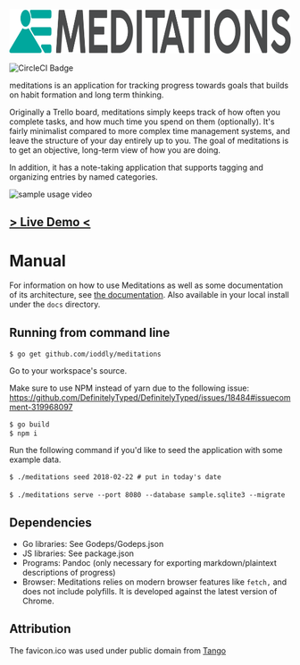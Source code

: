 <p align="center"><img src="assets/horizontal.png" alt="meditations" height="80px"></p>

![CircleCI Badge](https://circleci.com/gh/ioddly/meditations.png?circle-token=:circle-token&style=shield)

meditations is an application for tracking progress towards goals that builds on habit formation and long term
thinking.

Originally a Trello board, meditations simply keeps track of how often you complete tasks, and how much time you spend
on them (optionally). It's fairly minimalist compared to more complex time management systems, and leave the structure
of your day entirely up to you. The goal of meditations is to get an objective, long-term view of how you are doing.

In addition, it has a note-taking application that supports tagging and organizing entries by named categories.

![sample usage video](http://i.imgur.com/gmFSRK4.gif)

## [> Live Demo <](https://meditations.upvalue.io)

# Manual

For information on how to use Meditations as well as some documentation of its architecture, see
[the documentation](https://ioddly.github.io/meditations). Also available in your local install
under the `docs` directory.

## Running from command line

    $ go get github.com/ioddly/meditations
    
Go to your workspace's source.

Make sure to use NPM instead of yarn due to the following issue: https://github.com/DefinitelyTyped/DefinitelyTyped/issues/18484#issuecomment-319968097

    $ go build
    $ npm i

Run the following command if you'd like to seed the application with some example data.

    $ ./meditations seed 2018-02-22 # put in today's date

    $ ./meditations serve --port 8080 --database sample.sqlite3 --migrate 

## Dependencies

- Go libraries: See Godeps/Godeps.json
- JS libraries: See package.json
- Programs: Pandoc (only necessary for exporting markdown/plaintext descriptions of progress)
- Browser: Meditations relies on modern browser features like `fetch,` and does not include polyfills. It is developed against the latest version of Chrome.

## Attribution

The favicon.ico was used under public domain from [Tango](http://tango.freedesktop.org)

